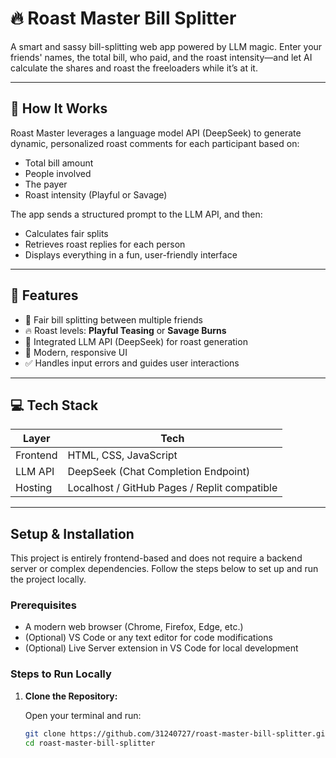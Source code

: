 # 🔥 Roast Master Bill Splitter

A smart and sassy bill-splitting web app powered by LLM magic. Enter your friends' names, the total bill, who paid, and the roast intensity—and let AI calculate the shares and roast the freeloaders while it’s at it.

---

## 🧠 How It Works

Roast Master leverages a language model API (DeepSeek) to generate dynamic, personalized roast comments for each participant based on:
- Total bill amount
- People involved
- The payer
- Roast intensity (Playful or Savage)

The app sends a structured prompt to the LLM API, and then:
- Calculates fair splits
- Retrieves roast replies for each person
- Displays everything in a fun, user-friendly interface

---

## 🚀 Features

- 💸 Fair bill splitting between multiple friends
- 🔥 Roast levels: **Playful Teasing** or **Savage Burns**
- 🧠 Integrated LLM API (DeepSeek) for roast generation
- 🎨 Modern, responsive UI
- ✅ Handles input errors and guides user interactions

---

## 💻 Tech Stack

| Layer        | Tech            |
|--------------|-----------------|
| Frontend     | HTML, CSS, JavaScript |
| LLM API      | DeepSeek (Chat Completion Endpoint) |
| Hosting      | Localhost / GitHub Pages / Replit compatible |

---

## Setup & Installation

This project is entirely frontend-based and does not require a backend server or complex dependencies. Follow the steps below to set up and run the project locally.

### Prerequisites

- A modern web browser (Chrome, Firefox, Edge, etc.)
- (Optional) VS Code or any text editor for code modifications
- (Optional) Live Server extension in VS Code for local development

### Steps to Run Locally

1. **Clone the Repository:**

   Open your terminal and run:
   ```bash
   git clone https://github.com/31240727/roast-master-bill-splitter.git
   cd roast-master-bill-splitter
